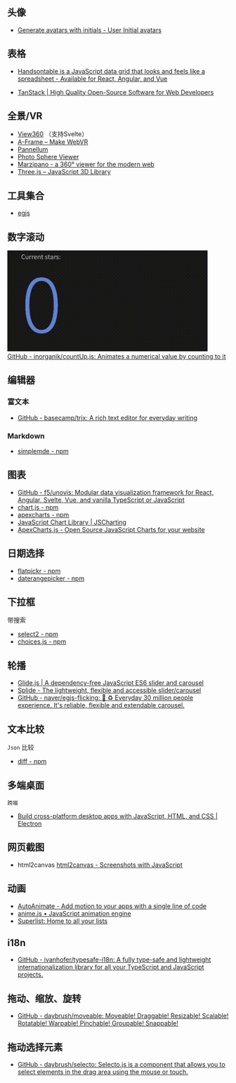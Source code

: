 ## 头像

- [Generate avatars with initials - User Initial avatars](https://ui-avatars.com/)

## 表格

- [Handsontable is a JavaScript data grid that looks and feels like a spreadsheet - Available for React, Angular, and Vue](https://handsontable.com/)

-  [TanStack | High Quality Open-Source Software for Web Developers](https://tanstack.com/)

## 全景/VR

- [View360](https://naver.github.io/egjs-view360/) （支持Svelte）
- [A-Frame – Make WebVR](https://aframe.io/)
- [Pannellum](https://pannellum.org/)
- [Photo Sphere Viewer](https://photo-sphere-viewer.js.org/)
- [Marzipano - a 360° viewer for the modern web](https://www.marzipano.net/)
- [Three.js – JavaScript 3D Library](https://threejs.org/?spm=a2c6h.12873639.article-detail.5.642ed316Mb5pcV)

## 工具集合

- [egjs](https://naver.github.io/egjs/)

## 数字滚动
![](assets/odometer_plugin.gif)
[GitHub - inorganik/countUp.js: Animates a numerical value by counting to it](https://github.com/inorganik/countUp.js)


## 编辑器

### 富文本
- [GitHub - basecamp/trix: A rich text editor for everyday writing](https://github.com/basecamp/trix)

### Markdown
- [simplemde - npm](https://www.npmjs.com/package/simplemde)


## 图表

- [GitHub - f5/unovis: Modular data visualization framework for React, Angular, Svelte, Vue, and vanilla TypeScript or JavaScript](https://github.com/f5/unovis)
- [chart.js - npm](https://www.npmjs.com/package/chart.js)
- [apexcharts - npm](https://www.npmjs.com/package/apexcharts)
- [JavaScript Chart Library | JSCharting](https://jscharting.com/)
- [ApexCharts.js - Open Source JavaScript Charts for your website](https://apexcharts.com/)


## 日期选择
- [flatpickr - npm](https://www.npmjs.com/package/flatpickr)
- [daterangepicker - npm](https://www.npmjs.com/package/daterangepicker)


## 下拉框
带搜索
- [select2 - npm](https://www.npmjs.com/package/select2)
- [choices.js - npm](https://www.npmjs.com/package/choices.js)


## 轮播
- [Glide.js | A dependency-free JavaScript ES6 slider and carousel](https://glidejs.com/)
- [Splide - The lightweight, flexible and accessible slider/carousel](https://splidejs.com/)
- [GitHub - naver/egjs-flicking: 🎠 ♻️ Everyday 30 million people experience. It's reliable, flexible and extendable carousel.](https://github.com/naver/egjs-flicking)

## 文本比较

`Json` 比较

- [diff - npm](https://www.npmjs.com/package/diff)


## 多端桌面

`跨端`

- [Build cross-platform desktop apps with JavaScript, HTML, and CSS | Electron](https://www.electronjs.org/)

## 网页截图

- html2canvas [html2canvas - Screenshots with JavaScript](https://html2canvas.hertzen.com/)

## 动画

- [AutoAnimate - Add motion to your apps with a single line of code](https://auto-animate.formkit.com/#installation)
- [anime.js • JavaScript animation engine](https://animejs.com/)
- [Superlist: Home to all your lists](https://www.superlist.com)

## i18n

- [GitHub - ivanhofer/typesafe-i18n: A fully type-safe and lightweight internationalization library for all your TypeScript and JavaScript projects.](https://github.com/ivanhofer/typesafe-i18n)

## 拖动、缩放、旋转

- [GitHub - daybrush/moveable: Moveable! Draggable! Resizable! Scalable! Rotatable! Warpable! Pinchable! Groupable! Snappable!](https://github.com/daybrush/moveable)

## 拖动选择元素

- [GitHub - daybrush/selecto: Selecto.js is a component that allows you to select elements in the drag area using the mouse or touch.](https://github.com/daybrush/selecto)